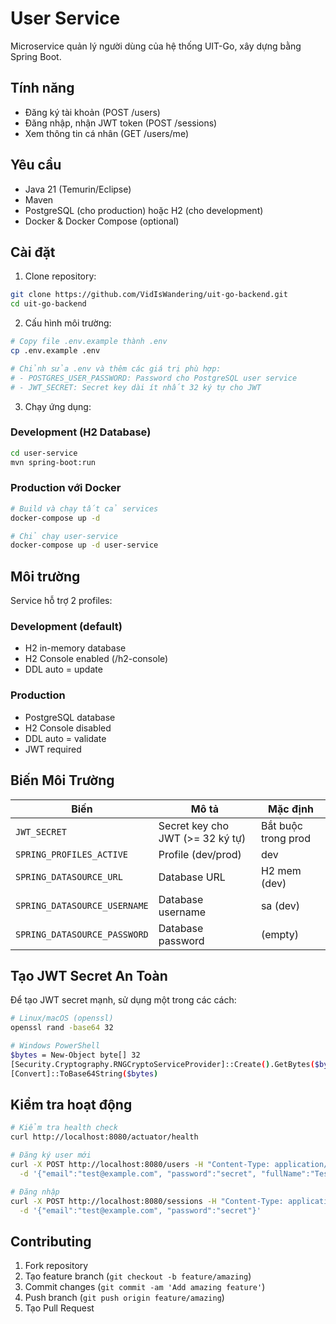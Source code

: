 # User Service

Microservice quản lý người dùng của hệ thống UIT-Go, xây dựng bằng Spring Boot.

## Tính năng

- Đăng ký tài khoản (POST /users)
- Đăng nhập, nhận JWT token (POST /sessions) 
- Xem thông tin cá nhân (GET /users/me)

## Yêu cầu

- Java 21 (Temurin/Eclipse)
- Maven
- PostgreSQL (cho production) hoặc H2 (cho development)
- Docker & Docker Compose (optional)

## Cài đặt

1. Clone repository:
```bash
git clone https://github.com/VidIsWandering/uit-go-backend.git
cd uit-go-backend
```

2. Cấu hình môi trường:
```bash
# Copy file .env.example thành .env
cp .env.example .env

# Chỉnh sửa .env và thêm các giá trị phù hợp:
# - POSTGRES_USER_PASSWORD: Password cho PostgreSQL user service
# - JWT_SECRET: Secret key dài ít nhất 32 ký tự cho JWT
```

3. Chạy ứng dụng:

### Development (H2 Database)
```bash
cd user-service
mvn spring-boot:run
```

### Production với Docker
```bash
# Build và chạy tất cả services
docker-compose up -d

# Chỉ chạy user-service
docker-compose up -d user-service
```

## Môi trường

Service hỗ trợ 2 profiles:

### Development (default)
- H2 in-memory database
- H2 Console enabled (/h2-console)
- DDL auto = update

### Production
- PostgreSQL database
- H2 Console disabled
- DDL auto = validate
- JWT required

## Biến Môi Trường

| Biến | Mô tả | Mặc định |
|------|--------|---------|
| `JWT_SECRET` | Secret key cho JWT (>= 32 ký tự) | Bắt buộc trong prod |
| `SPRING_PROFILES_ACTIVE` | Profile (dev/prod) | dev |
| `SPRING_DATASOURCE_URL` | Database URL | H2 mem (dev) |
| `SPRING_DATASOURCE_USERNAME` | Database username | sa (dev) |
| `SPRING_DATASOURCE_PASSWORD` | Database password | (empty) |

## Tạo JWT Secret An Toàn

Để tạo JWT secret mạnh, sử dụng một trong các cách:

```bash
# Linux/macOS (openssl)
openssl rand -base64 32

# Windows PowerShell
$bytes = New-Object byte[] 32
[Security.Cryptography.RNGCryptoServiceProvider]::Create().GetBytes($bytes)
[Convert]::ToBase64String($bytes)
```

## Kiểm tra hoạt động

```bash
# Kiểm tra health check
curl http://localhost:8080/actuator/health

# Đăng ký user mới
curl -X POST http://localhost:8080/users -H "Content-Type: application/json" \
  -d '{"email":"test@example.com", "password":"secret", "fullName":"Test User"}'

# Đăng nhập
curl -X POST http://localhost:8080/sessions -H "Content-Type: application/json" \
  -d '{"email":"test@example.com", "password":"secret"}'
```

## Contributing

1. Fork repository
2. Tạo feature branch (`git checkout -b feature/amazing`)
3. Commit changes (`git commit -am 'Add amazing feature'`)
4. Push branch (`git push origin feature/amazing`)
5. Tạo Pull Request
